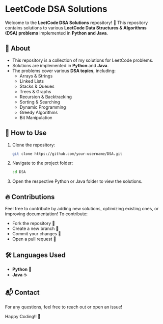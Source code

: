 # LeetCode DSA Solutions

Welcome to the **LeetCode DSA Solutions** repository! 🚀 This repository contains solutions to various **LeetCode Data Structures & Algorithms (DSA) problems** implemented in **Python and Java**.

## 📌 About
- This repository is a collection of my solutions for LeetCode problems.
- Solutions are implemented in **Python** and **Java**.
- The problems cover various **DSA topics**, including:
  - Arrays & Strings
  - Linked Lists
  - Stacks & Queues
  - Trees & Graphs
  - Recursion & Backtracking
  - Sorting & Searching
  - Dynamic Programming
  - Greedy Algorithms
  - Bit Manipulation

  
## 🚀 How to Use
1. Clone the repository:
   ```sh
   git clone https://github.com/your-username/DSA.git
   ```
2. Navigate to the project folder:
   ```sh
   cd DSA
   ```
3. Open the respective Python or Java folder to view the solutions.

## 🔥 Contributions
Feel free to contribute by adding new solutions, optimizing existing ones, or improving documentation! To contribute:
- Fork the repository 🍴
- Create a new branch 🚀
- Commit your changes 📌
- Open a pull request 🎉

## 🛠️ Languages Used
- **Python** 🐍
- **Java** ☕

## 📬 Contact
For any questions, feel free to reach out or open an issue!

Happy Coding!! 🚀

